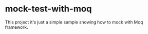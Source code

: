 # mock-test-with-moq

This project it's just a simple sample showing how to mock with Moq framework.

